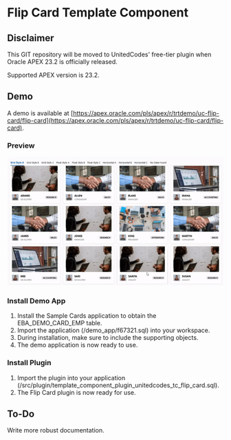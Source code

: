 # Flip Card Template Component

## Disclaimer

This GIT repository will be moved to UnitedCodes' free-tier plugin when Oracle APEX 23.2 is officially released.

Supported APEX version is 23.2.

## Demo

A demo is available at [https://apex.oracle.com/pls/apex/r/trtdemo/uc-flip-card/flip-card](https://apex.oracle.com/pls/apex/r/trtdemo/uc-flip-card/flip-card).

### Preview

![Demo](https://github.com/grlicaa/flipcard/blob/main/docs/images/uc-flipcard-demo-small.gif?raw=true)

### Install Demo App

1. Install the Sample Cards application to obtain the EBA_DEMO_CARD_EMP table.
2. Import the application (/demo_app/f67321.sql) into your workspace.
3. During installation, make sure to include the supporting objects.
4. The demo application is now ready to use.

### Install Plugin

1. Import the plugin into your application (/src/plugin/template_component_plugin_unitedcodes_tc_flip_card.sql).
2. The Flip Card plugin is now ready for use.

## To-Do

Write more robust documentation.
